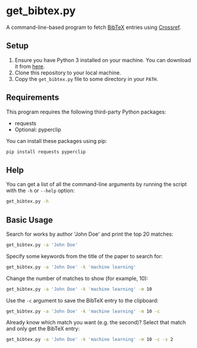# get_bibtex.py

A command-line-based program to fetch [BibTeX](https://www.bibtex.org/) entries using [Crossref](https://www.crossref.org/).

## Setup

1. Ensure you have Python 3 installed on your machine. You can download it from [here](https://www.python.org/downloads/).
2. Clone this repository to your local machine.
3. Copy the `get_bibtex.py` file to some directory in your `PATH`.

## Requirements

This program requires the following third-party Python packages:

- requests
- Optional: pyperclip

You can install these packages using pip:

```bash
pip install requests pyperclip
```

## Help

You can get a list of all the command-line arguments by running the script with the `-h` or `--help` option:

```bash
get_bibtex.py -h
```

## Basic Usage

Search for works by author 'John Doe' and print the top 20 matches:

```bash
get_bibtex.py -a 'John Doe'
```

Specify some keywords from the title of the paper to search for:

```bash
get_bibtex.py -a 'John Doe' -k 'machine learning'
```

Change the number of matches to show (for example, 10):

```bash
get_bibtex.py -a 'John Doe' -k 'machine learning' -m 10
```

Use the `-c` argument to save the BibTeX entry to the clipboard:

```bash
get_bibtex.py -a 'John Doe' -k 'machine learning' -m 10 -c
```

Already know which match you want (e.g. the second)? Select that match and only get the BibTeX entry:

```bash
get_bibtex.py -a 'John Doe' -k 'machine learning' -m 10 -c -s 2
```
